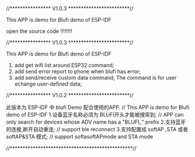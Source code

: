 
//**************** V1.0.3 ************************//

This APP is demo for Blufi demo of ESP-IDF

open the source code !!!!!!!!

//**************** V1.0.3 ************************//

This APP is demo for Blufi demo of ESP-IDF

1. add get wifi list around ESP32 command;
2. add send error report to phone when blufi has error;
3. add send/receive custom data command, The command is for user echange user-defined data;

//**************** V1.0.2 ************************//

此版本为 ESP-IDF 中 blufi Demo 配合使用的APP.
// This APP is demo for Blufi demo of ESP-IDF
1.设备蓝牙名称必须为 BLUFI开头才能被搜索到;
// APP can only search for devices whose ADV name has a "BLUFI_" prefix
2.支持蓝牙的连接,断开自动重连;
// support ble reconnect
3.支持配置成 softAP ,STA 或者 softAP&STA 模式;
// support softasoftAPmode and  STA mode

//************************************************//
